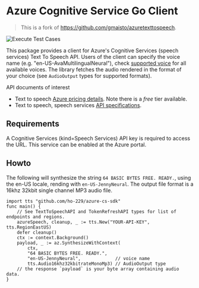 # Azure Cognitive Service Go Client #

> This is a fork of https://github.com/gmaisto/azuretexttospeech.

![Execute Test Cases](https://github.com/ho-229/azure-cs-sdk/workflows/Execute%20Test%20Cases/badge.svg)

This package provides a client for Azure's Cognitive Services (speech services) Text To Speech API. Users of the client
can specify the voice name (e.g. "en-US-AvaMultilingualNeural"), check [supported voice](https://learn.microsoft.com/en-us/azure/ai-services/speech-service/language-support?tabs=tts#prebuilt-neural-voices) for all available voices. The library fetches the audio rendered in the format of your choice (see `AudioOutput` types for supported formats).

API documents of interest

* Text to speech [Azure pricing details](https://azure.microsoft.com/en-us/pricing/details/cognitive-services/speech-services/). Note there is a *free* tier available.
* Text to speech, speech services [API specifications](https://docs.microsoft.com/en-us/azure/cognitive-services/speech-service/rest-apis#text-to-speech-api).

## Requirements ##

A Cognitive Services (kind=Speech Services) API key is required to access the URL. This service can be enabled at the Azure portal.

## Howto ##

The following will synthesize the string `64 BASIC BYTES FREE. READY.`, using the en-US locale, rending with `en-US-JennyNeural`. The output file format is a 16khz 32kbit single channel MP3 audio file.

```golang
import tts "github.com/ho-229/azure-cs-sdk"
func main() {
    // See TextToSpeechAPI and TokenRefreshAPI types for list of endpoints and regions.
    azureSpeech, cleanup, _ := tts.New("YOUR-API-KEY", tts.RegionEastUS)
    defer cleanup()
    ctx := context.Background()
    payload, _ := az.SynthesizeWithContext(
        ctx,
        "64 BASIC BYTES FREE. READY.",
        "en-US-JennyNeural",             // voice name
        tts.Audio16khz32kbitrateMonoMp3) // AudioOutput type
    // the response `payload` is your byte array containing audio data.
}
```
